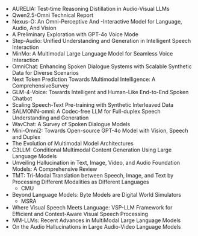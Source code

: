 - AURELIA: Test-time Reasoning Distillation in Audio-Visual LLMs
- Qwen2.5-Omni Technical Report
- Nexus-O: An Omni-Perceptive And -Interactive Model for Language, Audio, And Vision
- A Preliminary Exploration with GPT-4o Voice Mode
- Step-Audio: Unified Understanding and Generation in Intelligent Speech Interaction
- MinMo: A Multimodal Large Language Model for Seamless Voice Interaction
- OmniChat: Enhancing Spoken Dialogue Systems with Scalable Synthetic Data for Diverse Scenarios
- Next Token Prediction Towards Multimodal Intelligence: A ComprehensiveSurvey
- GLM-4-Voice: Towards Intelligent and Human-Like End-to-End Spoken Chatbot
- Scaling Speech-Text Pre-training with Synthetic Interleaved Data
- SALMONN-omni: A Codec-free LLM for Full-duplex Speech Understanding and Generation
- WavChat: A Survey of Spoken Dialogue Models
- Mini-Omni2: Towards Open-source GPT-4o Model with Vision, Speech and Duplex
- The Evolution of Multimodal Model Architectures
- C3LLM: Conditional Multimodal Content Generation Using Large Language Models
- Unveiling Hallucination in Text, Image, Video, and Audio Foundation Models: A Comprehensive Review
- TMT: Tri-Modal Translation between Speech, Image, and Text by Processing Different Modalities as Different Languages
  - CMU
- Beyond Language Models: Byte Models are Digital World Simulators
  - MSRA
- Where Visual Speech Meets Language: VSP-LLM Framework for Efficient and Context-Aware Visual Speech Processing
- MM-LLMs: Recent Advances in MultiModal Large Language Models
- On the Audio Hallucinations in Large Audio-Video Language Models
